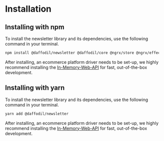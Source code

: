 # Installation

## Installing with npm

To install the newsletter library and its dependencies, use the following command in your terminal.

```bash
npm install @daffodil/newsletter @daffodil/core @ngrx/store @ngrx/effects --save
```

After installing, an ecommerce platform driver needs to be set-up, we highly recommend installing the [In-Memory-Web-API](#in-memory-web-api) for fast, out-of-the-box development.

## Installing with yarn

To install the newsletter library and its dependencies, use the following command in your terminal.

```bash
yarn add @daffodil/newsletter
```

After installing, an ecommerce platform driver needs to be set-up, we highly recommend installing the [In-Memory-Web-API](#in-memory-web-api) for fast, out-of-the-box development.
